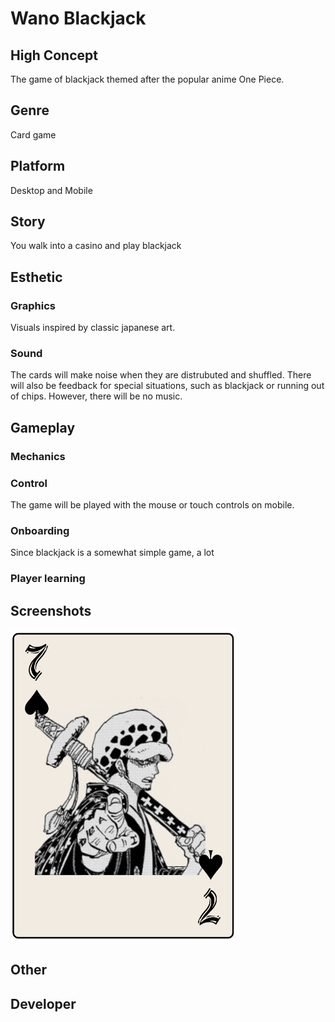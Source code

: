 # Wano Blackjack

## High Concept
The game of blackjack themed after the popular anime One Piece.

## Genre
Card game

## Platform
Desktop and Mobile

## Story
You walk into a casino and play blackjack

## Esthetic
### Graphics
Visuals inspired by classic japanese art.

### Sound
The cards will make noise when they are distrubuted and shuffled. There will also be feedback for special situations, such as blackjack or running out of chips. However, there will be no music.


## Gameplay
### Mechanics

### Control
The game will be played with the mouse or touch controls on mobile.

### Onboarding
Since blackjack is a somewhat simple game, a lot 
### Player learning

## Screenshots
<img src="media/cardexample.png" alt="Card Example" height=500>

## Other

## Developer